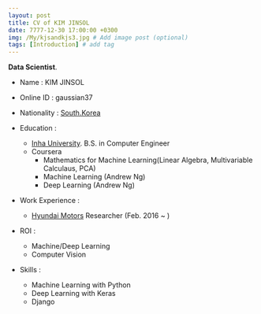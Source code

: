 ```yaml
---
layout: post
title: CV of KIM JINSOL
date: 7777-12-30 17:00:00 +0300
img: /My/kjsandkjs3.jpg # Add image post (optional)
tags: [Introduction] # add tag
---
```


**Data Scientist**.

+ Name : KIM JINSOL

+ Online ID : gaussian37

+ Nationality : [South.Korea](https://en.wikipedia.org/wiki/South_Korea)

+ Education :
    - [Inha University](http://www.inha.ac.kr/mbshome/mbs/eng/index.do). B.S. in Computer Engineer
    - Coursera
        - Mathematics for Machine Learning(Linear Algebra, Multivariable Calculaus, PCA)
        - Machine Learning (Andrew Ng)
        - Deep Learning (Andrew Ng)           

+ Work Experience : 
    - [Hyundai Motors](https://www.hyundai.com/worldwide/en) Researcher (Feb. 2016 ~ )
    
+ ROI :
    - Machine/Deep Learning      
    - Computer Vision    
    
+ Skills : 
    - Machine Learning with Python
    - Deep Learning with Keras     
    - Django